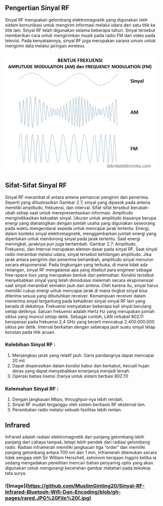 ##  Pengertian Sinyal RF

  Sinyal RF merupakan gelombang elektromagnetik yang digunakan oleh sistem komunikasi untuk mengirim informasi melalui udara dari satu titik ke titik lain. Sinyal RF telah digunakan selama beberapa tahun. Sinyal tersebut memberikan cara untuk mengirimkan musik pada radio FM dan video pada televisi. Pada kenyataannya, sinyal RF juga merupakan sarana umum untuk mengirim data melalui jaringan wireless.

### ![Image](https://github.com/MuslimGinting20/Bentuk-Frekuensi-AM-dan-FM/blob/main/Bentuk-Frekuensi-AM-dan-FM.jpg)

## Sifat-Sifat Sinyal RF

  Sinyal RF merambat di antara antena pemancar pengirim dan penerima. Seperti yang diilustrasikan Gambar 2.7, sinyal yang dipasok pada antena memiliki amplitudo, frekuensi, dan interval. Sifat-sifat tersebut berubah-ubah setiap saat untuk merepresentasikan informasi. Amplitudo mengindikasikan kekuatan sinyal. Ukuran untuk amplitudo biasanya berupa energi yang dianalogikan dengan jumlah usaha yang digunakan seseorang pada waktu mengendarai sepeda untuk mencapai jarak tertentu. Energi, dalam konteks sinyal elektromagnetik, menggambarkan jumlah energi yang diperlukan untuk mendorong sinyal pada jarak tertentu. Saat energi meningkat, jaraknya pun juga bertambah. Gambar 2.7: Amplitudo, Frekuensi, dan Interval merupakan elemen dasar pada sinyal RF, Saat sinyal radio merambat melalui udara, sinyal tersebut kehilangan amplitudo. Jika jarak antara pengirim dan penerima bertambah, amplitudo sinyal menurun secara eksponensial. Pada lingkungan yang terbuka, di mana tidak ada rintangan, sinyal RF mengalamai apa yang disebut para engineer sebagai free-space loss yang merupakan bentuk dari pelemahan. Kondisi tersebut menyebabkan sinyal yang telah dimodulasi melemah secara eksponensial saat sinyal merambat semakin jauh dari antena. Oleh karena itu, sinyal harus memiliki cukup energi untuk mencapai jarak di mana tingkat sinyal bisa diterima sesuai yang dibutuhkan receiver. Kemampuan receiver dalam menerima sinyal tergantung pada kehadiran sinyal-sinyal RF lain yang berada di dekatnya. Frekuensi menyatakan beberapa kali sinyal berulang setiap detiknya. Satuan frekuensi adalah Hertz Hz yang merupakan jumlah siklus yang muncul setiap detik. Sebagai contoh, LAN nirkabel 802.11 beroperasi pada frekuensi 2,4 GHz yang berarti mencakup 2.400.000.000 siklus per detik. Interval berkaitan dengan seberapa jauh suatu sinyal tetap konstan pada titik acuan.

 ### Kelebihan Sinyal RF :

1. Menjangkau jarak yang relatif jauh. Garis pandangnya dapat mencapai 20 mil.
2. Dapat dioperasikan dalam kondisi kabur dan berkabut, kecuali hujan deras yang dapat menyebabkan kinerjanya menjadi lemah.
3. Operasi bebas lisensi (hanya untuk sistem berbasi 802.11)

### Kelemahan Sinyal RF :
1. Dengan jangkauan Mbps, throughput-nya lebih rendah.
2. Sinyal RF mudah terganggu oleh sistem berbasis RF eksternal lain.
3. Perambatan radio melalui sebuah fasilitas lebih rentan.

## Infrared

  Infrared adalah radiasi elektromagnetik dari panjang gelombang lebih panjang dari cahaya tampak, tetapi lebih pendek dari radiasi gelombang radio. Radiasi inframerah memiliki jangkauan tiga “order” dan memiliki panjang gelombang antara 700 nm dan 1 mm, Inframerah ditemukan secara tidak sengaja oleh Sir William Herschell, astronom kerajaan Inggris ketika ia sedang mengadakan penelitian mencari bahan penyaring optis yang akan digunakan untuk mengurangi kecerahan gambar matahari pada teleskop tata surya.
  
 ### ![Image](https://github.com/MuslimGinting20/Sinyal-RF-Infrared-Bluetooh-Wifi-Dan-Encoding/blob/gh-pages/rared.JPG%20File%20(.jpg)
